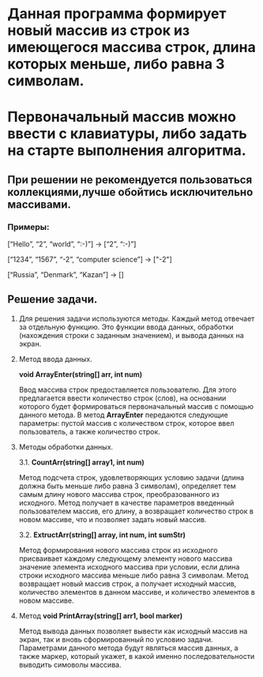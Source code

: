  
# Данная программа  формирует новый массив из строк из имеющегося массива строк, длина которых меньше, либо равна 3 символам. 
# Первоначальный массив можно ввести с клавиатуры, либо задать на старте выполнения алгоритма. 
## При решении не рекомендуется пользоваться коллекциями,лучше обойтись исключительно массивами.

### Примеры:

[“Hello”, “2”, “world”, “:-)”] → [“2”, “:-)”]

[“1234”, “1567”, “-2”, “computer science”] → ["-2"]

[“Russia”, “Denmark”, “Kazan”] → []


## Решение задачи.
1. Для решения задачи используются методы.
Каждый метод отвечает за отдельную функцию.
Это функции ввода данных, обработки (нахождения строки с заданным значением), и вывода данных на экран.

2. Метод ввода данных. 

   **void ArrayEnter(string[] arr, int num)**

   Ввод массива строк предоставляется пользователю. Для этого предлагается ввести количество строк (слов), на основании которого будет формироваться первоначальный массив с помощью данного метода. В метод **ArrayEnter** передаются следующие параметры: пустой массив с количеством строк, которое ввел пользователь, а также количество строк.

3. Методы обработки данных. 
   
    3.1.  **CountArr(string[] array1, int num)**

   Метод подсчета строк, удовлетворяющих условию задачи (длина должна быть меньше либо равна 3 символам), определяет тем самым длину нового массива строк, преобразованного из исходного. Метод получает в качестве параметров введенный пользователем  массив, его длину, а возвращает количество строк в новом массиве, что и позволяет задать новый массив.

    3.2.  **ExtructArr(string[] array, int num, int sumStr)**
   
   Метод формирования нового массива строк из исходного присваивает каждому следующему элементу нового массива значение элемента исходного массива при условии, если длина строки исходного массива меньше либо равна 3 символам. Метод возвращает новый массив строк, а получает исходный массив, количество элементов в данном массиве, и количество элементов в новом массиве.

4. Метод **void PrintArray(string[] arr1, bool marker)**

   Метод вывода данных позволяет вывести как исходный массив на экран, так и вновь сформированный по условию задачи. Параметрами
   данного метода будут являться массив данных, а также маркер, который укажет, в какой именно последовательности выводить симоволы массива.